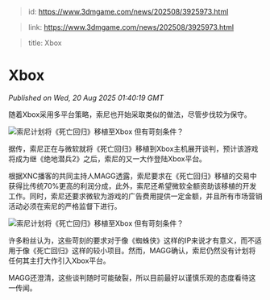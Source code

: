 > id: https://www.3dmgame.com/news/202508/3925973.html

> link: https://www.3dmgame.com/news/202508/3925973.html

> title: Xbox

# Xbox
_Published on Wed, 20 Aug 2025 01:40:19 GMT_

随着Xbox采用多平台策略，索尼也开始采取类似的做法，尽管步伐较为保守。

![索尼计划将《死亡回归》移植至Xbox 但有苛刻条件？](https://img.3dmgame.com/uploads/images/news/20250820/1755654208_209546.webp)

据传，索尼正在与微软就将《死亡回归》移植到Xbox主机展开谈判，预计该游戏将成为继《绝地潜兵2》之后，索尼的又一大作登陆Xbox平台。

根据XNC播客的共同主持人MAGG透露，索尼要求在《死亡回归》移植的交易中获得比传统70%更高的利润分成，此外，索尼还希望微软全额资助该移植的开发工作。同时，索尼还要求微软为游戏的广告费用提供一定金额，并且所有市场营销活动必须在索尼的严格监督下进行。

![索尼计划将《死亡回归》移植至Xbox 但有苛刻条件？](https://img.3dmgame.com/uploads/images/news/20250820/1755654216_976213_jpg_r.jpg)

许多粉丝认为，这些苛刻的要求对于像《蜘蛛侠》这样的IP来说才有意义，而不适用于像《死亡回归》这样的较小项目。然而，MAGG确认，索尼仍然没有计划将任何其主打大作引入Xbox平台。

MAGG还澄清，这些谈判随时可能破裂，所以目前最好以谨慎乐观的态度看待这一传闻。
